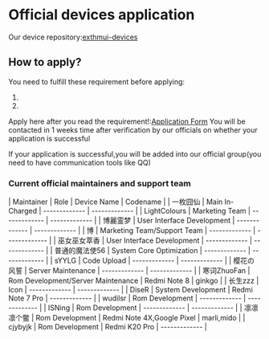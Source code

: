 # Official devices application
Our device repository:[exthmui-devices
](https://github.com/exthmui-devices)

## How to apply?
You need to fulfill these requirement before applying:  

  1.
  2.


Apply here after you read the requirement!:[Application Form]()
You will be contacted in 1 weeks time after verification by our officials on whether your application is successful

If your application is successful,you will be added into our official group(you need to have communication tools like QQ)

### Current official maintainers and support team
| Maintainer  |            Role |   Device Name |      Codename |
| 一枚囧仙     | Main In-Charged | ------------- | ------------- |
| LightColours  | Marketing Team | ------------- | ------------- |
|  博麗霊梦 | User Interface Development  | ------------- | ------------- |
|  博 | Marketing Team/Support  Team  | ------------- | ------------- |
|  巫女巫女萃香 | User Interface Development  | ------------- | ------------- |
|  普通的魔法使56 | System Core Optimization  | ------------- | ------------- |
|  sYYLG | Code Upload  | ------------- | ------------- |
|  樱花の风誓 | Server Maintenance  | ------------- | ------------- |
|  寒词ZhuoFan | Rom Development/Server Maintenance  | Redmi Note 8 | ginkgo |
| 长生zzz  | Icon   | ------------- | ------------- |
|  DiseR | System Development  | Redmi Note 7 Pro | ------------- |
|  wudilsr | Rom Development  | ------------- | ------------- |
| ISNing  | Rom Development   | ------------- | ------------- |
|  凛凛凛个鳖 | Rom Development  | Redmi Note 4X,Google Pixel | marli,mido |
| cjybyjk  | Rom Development   | Redmi K20 Pro | ------------- |


